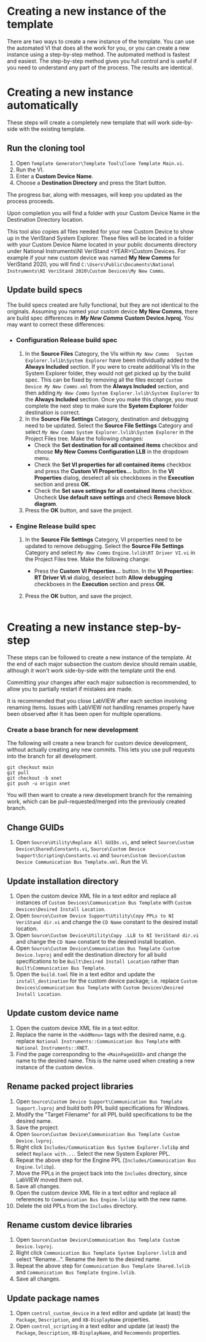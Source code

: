 # Creating a new instance of the template

There are two ways to create a new instance of the template. You can use the automated VI that does all the work for you, or you can create a new instance using a step-by-step method. The automated method is fastest and easiest. The step-by-step method gives you full control and is useful if you need to understand any part of the process. The results are identical.

# Creating a new instance automatically

These steps will create a completely new template that will work side-by-side with the existing template.

## Run the cloning tool

1. Open `Template Generator\Template Tool\Clone Template Main.vi`.
1. Run the VI.
1. Enter a **Custom Device Name**.
1. Choose a **Destination Directory** and press the Start button.

The progress bar, along with messages, will keep you updated as the process proceeds.

Upon completion you will find a folder with your Custom Device Name in the Destination Directory location.

This tool also copies all files needed for your new Custom Device to show up in the VeriStand System Explorer. These files will be located in a folder with your Custom Device Name located in your public documents directory under National Instruments\NI VeriStand \<YEAR>\Custom Devices. For example if your new custom device was named **My New Comms** for VeriStand 2020, you will find `C:\Users\Public\Documents\National Instruments\NI VeriStand 2020\Custom Devices\My New Comms`.

## Update build specs

The build specs created are fully functional, but they are not identical to the originals. Assuming you named your custom device **My New Comms**, there are build spec differences in _**My New Comms**_ **Custom Device.lvproj**. You may want to correct these differences:

* ### **Configuration Release** build spec

    1. In the **Source Files** Category, the VIs within _`My New Comms`_ `  System Explorer.lvlib\System Explorer` have been individually added to the **Always Included** section. If you were to create additional VIs in the System Explorer folder, they would not get picked up by the build spec. This can be fixed by removing all the files except `Custom Device`_` My New Comms`_`.xml` from the **Always Included** section, and then adding _`My New Comms`_ `System Explorer.lvlib\System Explorer` to the **Always Included** section. Once you make this change, you must complete the next step to make sure the **Syetem Explorer** folder destination is correct.
    1. In the **Source File Settings** Category, destination and debugging need to be updated. Select the **Source File Settings** Category and select _`My New Comms`_ `System Explorer.lvlib\System Explorer` in the Project Files tree. Make the following changes:
        * Check the **Set destination for all contained items** checkbox and choose **My New Comms Configuration LLB** in the dropdown menu.
        * Check the **Set VI properties for all contained items** checkbox and press the **Custom VI Properties...** button. In the **VI Properties** dialog, deselect all six checkboxes in the **Execution** section and press **OK**. 
        * Check the **Set save settings for all contained items** checkbox. Uncheck **Use default save settings** and check **Remove block diagram**.
    1. Press the **OK** button, and save the project.

* ### **Engine Release** build spec

    1. In the **Source File Settings** Category, VI properties need to be updated to remove debugging. Select the **Source File Settings** Category and select _`My New Comms`_ `Engine.lvlib\RT Driver VI.vi` in the Project Files tree. Make the following change:
        * Press the **Custom VI Properties...** button. In the **VI Properties: RT Driver VI.vi** dialog, deselect both **Allow debugging** checkboxes in the **Execution** section and press **OK**. 
        
    1. Press the **OK** button, and save the project.
<br/><br/>

# Creating a new instance step-by-step

These steps can be followed to create a new instance of the template. At the end of each major subsection the custom device should remain usable, although it won't work side-by-side with the template until the end.

Committing your changes after each major subsection is recommended, to allow you to partially restart if mistakes are made.

It is recommended that you close LabVIEW after each section involving renaming items. Issues with LabVIEW not handling renames properly have been observed after it has been open for multiple operations.

### Create a base branch for new development

The following will create a new branch for custom device development, without actually creating any new commits. This lets you use pull requests into the branch for all development.

```
git checkout main
git pull
git checkout -b xnet
git push -u origin xnet
```

You will then want to create a new development branch for the remaining work, which can be pull-requested/merged into the previously created branch.

## Change GUIDs

1. Open `Source\Utility\Replace All GUIDs.vi`, and select `Source\Custom Device\Shared\Constants.vi`, `Source\Custom Device Support\Scripting\Constants.vi` and `Source\Custom Device\Custom Device Communication Bus Template.xml`. Run the VI.

## Update installation directory

1. Open the custom device XML file in a text editor and replace all instances of `Custom Devices\Communication Bus Template` with `Custom Devices\Desired Install Location`.
1. Open `Source\Custom Device Support\Utility\Copy PPLs to NI VeriStand dir.vi` and change the `CD Name` constant to the desired install location.
1. Open `Source\Custom Device\Utility\Copy .LLB to NI VeriStand dir.vi` and change the `CD Name` constant to the desired install location.
1. Open `Source\Custom Device\Communication Bus Template Custom Device.lvproj` and edit the destination directory for all build specifications to be `Built\Desired Install Location` rather than `Built\Communication Bus Template`. <!-- Ouch. -->
1. Open the `build.toml` file in a text editor and update the `install_destination` for the custom device package; i.e. replace `Custom Devices\Communication Bus Template` with `Custom Devices\Desired Install Location`.

## Update custom device name

1. Open the custom device XML file in a text editor.
1. Replace the name in the `<AddMenu>` tags with the desired name, e.g. replace `National Instruments::Communication Bus Template` with `National Instruments::XNET`.
1. Find the page corresponding to the `<MainPageGUID>` and change the name to the desired name. This is the name used when creating a new instance of the custom device.

## Rename packed project libraries

1. Open `Source\Custom Device Support\Communication Bus Template Support.lvproj` and build both PPL build specifications for Windows.
1. Modify the "Target Filename" for all PPL build specifications to be the desired name.
1. Save the project.
1. Open `Source\Custom Device\Communication Bus Template Custom Device.lvproj`.
1. Right click `Includes/Communication Bus System Explorer.lvlibp` and select `Replace with...`. Select the new System Explorer PPL.
1. Repeat the above step for the Engine PPL (`Includes/Communication Bus Engine.lvlibp`).
1. Move the PPLs in the project back into the `Includes` directory, since LabVIEW moved them out.
1. Save all changes.
1. Open the custom device XML file in a text editor and replace all references to `Communication Bus Engine.lvlibp` with the new name.
1. Delete the old PPLs from the `Includes` directory.

<!-- I had to manually relink Initialize.vi... not sure why. If you reproduce this, we should investigate more. -->

## Rename custom device libraries

1. Open `Source\Custom Device\Communication Bus Template Custom Device.lvproj`.
1. Right click `Communication Bus Template System Explorer.lvlib` and select "Rename...". Rename the item to the desired name.
1. Repeat the above step for `Communication Bus Template Shared.lvlib` and `Communication Bus Template Engine.lvlib`.
1. Save all changes.

## Update package names

1. Open `control_custom_device` in a text editor and update (at least) the `Package`, `Description`, and `XB-DisplayName` properties.
1. Open `control_scripting` in a text editor and update (at least) the `Package`, `Description`, `XB-DisplayName`, and `Recommends` properties.
